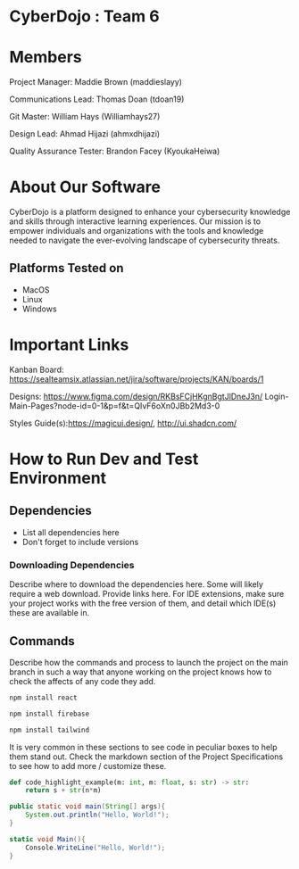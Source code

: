 # CyberDojo : Team 6
# Members
Project Manager: Maddie Brown (maddieslayy)

Communications Lead: Thomas Doan (tdoan19)

Git Master: William Hays (Williamhays27)

Design Lead: Ahmad Hijazi (ahmxdhijazi)

Quality Assurance Tester: Brandon Facey (KyoukaHeiwa)

# About Our Software

CyberDojo is a platform designed to enhance your cybersecurity
knowledge and skills through interactive learning experiences.
Our mission is to empower individuals and organizations with the
tools and knowledge needed to navigate the ever-evolving
landscape of cybersecurity threats.

## Platforms Tested on
- MacOS
- Linux
- Windows

# Important Links
Kanban Board: https://sealteamsix.atlassian.net/jira/software/projects/KAN/boards/1

Designs: https://www.figma.com/design/RKBsFCjHKgnBgtJlDneJ3n/
Login-Main-Pages?node-id=0-1&p=f&t=QIvF6oXn0JBb2Md3-0

Styles Guide(s):https://magicui.design/, http://ui.shadcn.com/

# How to Run Dev and Test Environment

## Dependencies
- List all dependencies here
- Don't forget to include versions

### Downloading Dependencies
Describe where to download the dependencies here. Some will likely require a web download. Provide links here. For IDE extensions, make sure your project works with the free version of them, and detail which IDE(s) these are available in. 

## Commands
Describe how the commands and process to launch the project on the main branch in such a way that anyone working on the project knows how to check the affects of any code they add.

```sh
npm install react
```

```sh
npm install firebase
```

```sh
npm install tailwind
```

It is very common in these sections to see code in peculiar boxes to help them stand out. Check the markdown section of the Project Specifications to see how to add more / customize these.

```python
def code_highlight_example(m: int, m: float, s: str) -> str:
	return s + str(n*m)
```

```java
public static void main(String[] args){
	System.out.println("Hello, World!");
}
```

```c#
static void Main(){
	Console.WriteLine("Hello, World!");
}
```
